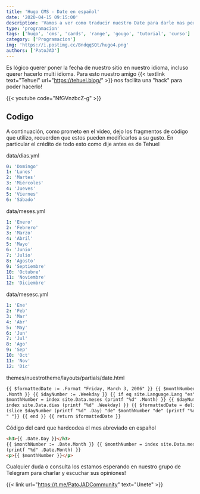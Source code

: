 ```yaml
---
title: 'Hugo CMS - Date en español'
date: '2020-04-15 09:15:00'
description: 'Vamos a ver como traducir nuestro Date para darle mas personalidad a nuestro sitio'
type: 'programacion'
tags: ['hugo', 'cms', 'cards', 'range', 'gougo', 'tutorial', 'curso']
category: ['Programacion']
img: 'https://i.postimg.cc/BndqqSQt/hugo4.png'
authors: ['PatoJAD']
---
```


Es lógico querer poner la fecha de nuestro sitio en nuestro idioma, incluso querer hacerlo multi idioma. Para esto nuestro amigo {{< textlink text="Tehuel" url="https://tehuel.blog/" >}} nos facilita una "hack" para poder hacerlo!

{{< youtube code="NfGVnzbcZ-g" >}}

## Codigo

A continuación, como prometo en el video, dejo los fragmentos de código que utilizo, recuerden que estos pueden modificarlos a su gusto. En particular el crédito de todo esto como dije antes es de Tehuel

data/dias.yml

```yml
0: 'Domingo'
1: 'Lunes'
2: 'Martes'
3: 'Miércoles'
4: 'Jueves'
5: 'Viernes'
6: 'Sábado'
```

data/meses.yml

```yml
1: 'Enero'
2: 'Febrero'
3: 'Marzo'
4: 'Abril'
5: 'Mayo'
6: 'Junio'
7: 'Julio'
8: 'Agosto'
9: 'Septiembre'
10: 'Octubre'
11: 'Noviembre'
12: 'Diciembre'
```

data/mesesc.yml

```yml
1: 'Ene'
2: 'Feb'
3: 'Mar'
4: 'Abr'
5: 'May'
6: 'Jun'
7: 'Jul'
8: 'Ago'
9: 'Sep'
10: 'Oct'
11: 'Nov'
12: 'Dic'
```

themes/nuestrotheme/layouts/partials/date.html

```html
{{ $formattedDate := .Format "Friday, March 3, 2006" }} {{ $monthNumber :=
.Month }} {{ $dayNumber := .Weekday }} {{ if eq site.Language.Lang "es" }} {{
$monthNumber = index site.Data.meses (printf "%d" .Month) }} {{ $dayNumber =
index site.Data.dias (printf "%d" .Weekday) }} {{ $formattedDate = delimit
(slice $dayNumber (printf "%d" .Day) "de" $monthNumber "de" (printf "%d" .Year))
" "}} {{ end }} {{ return $formattedDate }}
```

Código del card que hardcodea el mes abreviado en español

```html
<h3>{{ .Date.Day }}</h3>
{{ $monthNumber := .Date.Month }} {{ $monthNumber = index site.Data.mesesc
(printf "%d" .Date.Month) }}
<p>{{ $monthNumber }}</p>
```

Cualquier duda o consulta los estamos esperando en nuestro grupo de Telegram para charlar y escuchar sus opiniones!

{{< link url="https://t.me/PatoJADCommunity" text="Unete" >}}
